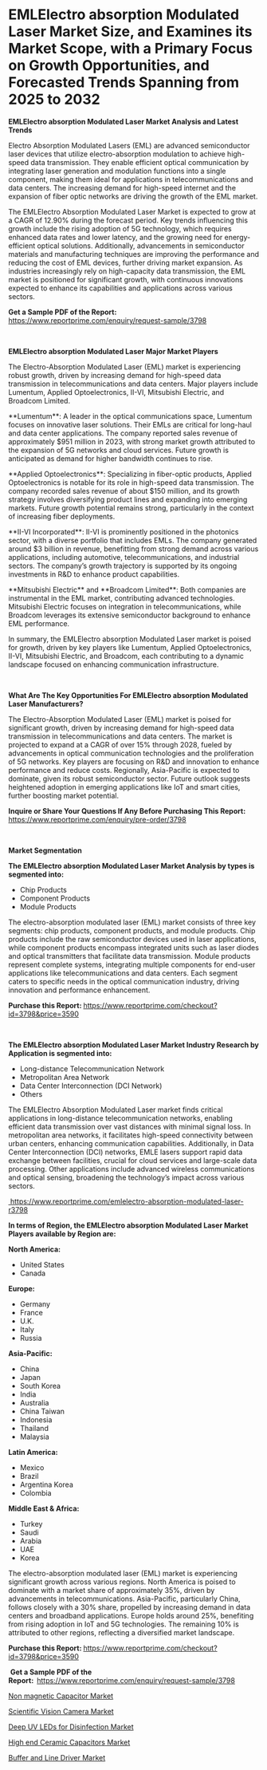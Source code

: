 <p><h1>EMLElectro absorption Modulated Laser Market Size, and Examines its Market Scope, with a Primary Focus on Growth Opportunities, and Forecasted Trends Spanning from 2025 to 2032</h1></p><p><strong>EMLElectro absorption Modulated Laser Market Analysis and Latest Trends</strong></p>
<p><p>Electro Absorption Modulated Lasers (EML) are advanced semiconductor laser devices that utilize electro-absorption modulation to achieve high-speed data transmission. They enable efficient optical communication by integrating laser generation and modulation functions into a single component, making them ideal for applications in telecommunications and data centers. The increasing demand for high-speed internet and the expansion of fiber optic networks are driving the growth of the EML market.</p><p>The EMLElectro Absorption Modulated Laser Market is expected to grow at a CAGR of 12.90% during the forecast period. Key trends influencing this growth include the rising adoption of 5G technology, which requires enhanced data rates and lower latency, and the growing need for energy-efficient optical solutions. Additionally, advancements in semiconductor materials and manufacturing techniques are improving the performance and reducing the cost of EML devices, further driving market expansion. As industries increasingly rely on high-capacity data transmission, the EML market is positioned for significant growth, with continuous innovations expected to enhance its capabilities and applications across various sectors.</p></p>
<p><strong>Get a Sample PDF of the Report:&nbsp;</strong> <a href="https://www.reportprime.com/enquiry/request-sample/3798?utm_campaign=84&utm_medium=2&utm_source=Github&utm_content=ia&utm_term=18032025&utm_id=emlelectro-absorption-modulated-laser">https://www.reportprime.com/enquiry/request-sample/3798</a></p>
<p>&nbsp;</p>
<p><strong>EMLElectro absorption Modulated Laser Major Market Players</strong></p>
<p><p>The Electro-Absorption Modulated Laser (EML) market is experiencing robust growth, driven by increasing demand for high-speed data transmission in telecommunications and data centers. Major players include Lumentum, Applied Optoelectronics, II-VI, Mitsubishi Electric, and Broadcom Limited.</p><p>**Lumentum**: A leader in the optical communications space, Lumentum focuses on innovative laser solutions. Their EMLs are critical for long-haul and data center applications. The company reported sales revenue of approximately $951 million in 2023, with strong market growth attributed to the expansion of 5G networks and cloud services. Future growth is anticipated as demand for higher bandwidth continues to rise.</p><p>**Applied Optoelectronics**: Specializing in fiber-optic products, Applied Optoelectronics is notable for its role in high-speed data transmission. The company recorded sales revenue of about $150 million, and its growth strategy involves diversifying product lines and expanding into emerging markets. Future growth potential remains strong, particularly in the context of increasing fiber deployments.</p><p>**II-VI Incorporated**: II-VI is prominently positioned in the photonics sector, with a diverse portfolio that includes EMLs. The company generated around $3 billion in revenue, benefitting from strong demand across various applications, including automotive, telecommunications, and industrial sectors. The company’s growth trajectory is supported by its ongoing investments in R&D to enhance product capabilities.</p><p>**Mitsubishi Electric** and **Broadcom Limited**: Both companies are instrumental in the EML market, contributing advanced technologies. Mitsubishi Electric focuses on integration in telecommunications, while Broadcom leverages its extensive semiconductor background to enhance EML performance.</p><p>In summary, the EMLElectro absorption Modulated Laser market is poised for growth, driven by key players like Lumentum, Applied Optoelectronics, II-VI, Mitsubishi Electric, and Broadcom, each contributing to a dynamic landscape focused on enhancing communication infrastructure.</p></p>
<p>&nbsp;</p>
<p><strong>What Are The Key Opportunities For EMLElectro absorption Modulated Laser Manufacturers?</strong></p>
<p><p>The Electro-Absorption Modulated Laser (EML) market is poised for significant growth, driven by increasing demand for high-speed data transmission in telecommunications and data centers. The market is projected to expand at a CAGR of over 15% through 2028, fueled by advancements in optical communication technologies and the proliferation of 5G networks. Key players are focusing on R&D and innovation to enhance performance and reduce costs. Regionally, Asia-Pacific is expected to dominate, given its robust semiconductor sector. Future outlook suggests heightened adoption in emerging applications like IoT and smart cities, further boosting market potential.</p></p>
<p><strong>Inquire or Share Your Questions If Any Before Purchasing This Report:</strong> <a href="https://www.reportprime.com/enquiry/pre-order/3798?utm_campaign=84&utm_medium=2&utm_source=Github&utm_content=ia&utm_term=18032025&utm_id=emlelectro-absorption-modulated-laser">https://www.reportprime.com/enquiry/pre-order/3798</a></p>
<p>&nbsp;</p>
<p><strong>Market Segmentation</strong></p>
<p><strong>The EMLElectro absorption Modulated Laser Market Analysis by types is segmented into:</strong></p>
<p><ul><li>Chip Products</li><li>Component Products</li><li>Module Products</li></ul></p>
<p><p>The electro-absorption modulated laser (EML) market consists of three key segments: chip products, component products, and module products. Chip products include the raw semiconductor devices used in laser applications, while component products encompass integrated units such as laser diodes and optical transmitters that facilitate data transmission. Module products represent complete systems, integrating multiple components for end-user applications like telecommunications and data centers. Each segment caters to specific needs in the optical communication industry, driving innovation and performance enhancement.</p></p>
<p><strong>Purchase this Report:&nbsp;</strong><a href="https://www.reportprime.com/checkout?id=3798&price=3590&utm_campaign=84&utm_medium=2&utm_source=Github&utm_content=ia&utm_term=18032025&utm_id=emlelectro-absorption-modulated-laser">https://www.reportprime.com/checkout?id=3798&price=3590</a></p>
<p>&nbsp;</p>
<p><strong>The EMLElectro absorption Modulated Laser Market Industry Research by Application is segmented into:</strong></p>
<p><ul><li>Long-distance Telecommunication Network</li><li>Metropolitan Area Network</li><li>Data Center Interconnection (DCI Network)</li><li>Others</li></ul></p>
<p><p>The EMLElectro Absorption Modulated Laser market finds critical applications in long-distance telecommunication networks, enabling efficient data transmission over vast distances with minimal signal loss. In metropolitan area networks, it facilitates high-speed connectivity between urban centers, enhancing communication capabilities. Additionally, in Data Center Interconnection (DCI) networks, EMLE lasers support rapid data exchange between facilities, crucial for cloud services and large-scale data processing. Other applications include advanced wireless communications and optical sensing, broadening the technology’s impact across various sectors.</p></p>
<p><a href="https://www.reportprime.com/emlelectro-absorption-modulated-laser-r3798?utm_campaign=84&utm_medium=2&utm_source=Github&utm_content=ia&utm_term=18032025&utm_id=emlelectro-absorption-modulated-laser">&nbsp;https://www.reportprime.com/emlelectro-absorption-modulated-laser-r3798</a></p>
<p><strong>In terms of Region, the EMLElectro absorption Modulated Laser Market Players available by Region are:</strong></p>
<p>
    <p> <strong> North America: </strong>
        <ul>
            <li>United States</li>
            <li>Canada</li>
        </ul>
        </p> 
    <p> <strong> Europe: </strong>
        <ul>
            <li>Germany</li>
            <li>France</li>
            <li>U.K.</li>
            <li>Italy</li>
            <li>Russia</li>
        </ul>
        </p> 
    <p> <strong> Asia-Pacific: </strong>
        <ul>
            <li>China</li>
            <li>Japan</li>
            <li>South Korea</li>
            <li>India</li>
            <li>Australia</li>
            <li>China Taiwan</li>
            <li>Indonesia</li>
            <li>Thailand</li>
            <li>Malaysia</li>
        </ul>
        </p> 
    <p> <strong> Latin America: </strong>
        <ul>
            <li>Mexico</li>
            <li>Brazil</li>
            <li>Argentina Korea</li>
            <li>Colombia</li>
        </ul>
        </p> 
    <p> <strong> Middle East & Africa: </strong>
        <ul>
            <li>Turkey</li>
            <li>Saudi</li>
            <li>Arabia</li>
            <li>UAE</li>
            <li>Korea</li>
        </ul>
    </p>
    </p>
<p><p>The electro-absorption modulated laser (EML) market is experiencing significant growth across various regions. North America is poised to dominate with a market share of approximately 35%, driven by advancements in telecommunications. Asia-Pacific, particularly China, follows closely with a 30% share, propelled by increasing demand in data centers and broadband applications. Europe holds around 25%, benefiting from rising adoption in IoT and 5G technologies. The remaining 10% is attributed to other regions, reflecting a diversified market landscape.</p></p>
<p><strong>Purchase this Report: </strong><a href="https://www.reportprime.com/checkout?id=3798&price=3590&utm_campaign=84&utm_medium=2&utm_source=Github&utm_content=ia&utm_term=18032025&utm_id=emlelectro-absorption-modulated-laser">https://www.reportprime.com/checkout?id=3798&price=3590</a></p>
<p>&nbsp;<strong>Get a Sample PDF of the Report:&nbsp;&nbsp;</strong><a href="https://www.reportprime.com/enquiry/request-sample/3798?utm_campaign=84&utm_medium=2&utm_source=Github&utm_content=ia&utm_term=18032025&utm_id=emlelectro-absorption-modulated-laser">https://www.reportprime.com/enquiry/request-sample/3798</a></p>
<p><strong></strong></p>
<p><p><a href="https://github.com/watzondechao/Market-Research-Report-List-1/blob/main/non-magnetic-capacitor-market.md?utm_campaign=84&utm_medium=2&utm_source=Github&utm_content=ia&utm_term=18032025&utm_id=emlelectro-absorption-modulated-laser">Non magnetic Capacitor Market</a></p><p><a href="https://github.com/kaddahblejc/Market-Research-Report-List-1/blob/main/scientific-vision-camera-market.md?utm_campaign=84&utm_medium=2&utm_source=Github&utm_content=ia&utm_term=18032025&utm_id=emlelectro-absorption-modulated-laser">Scientific Vision Camera Market</a></p><p><a href="https://github.com/iroldilom/Market-Research-Report-List-1/blob/main/deep-uv-leds-for-disinfection-market.md?utm_campaign=84&utm_medium=2&utm_source=Github&utm_content=ia&utm_term=18032025&utm_id=emlelectro-absorption-modulated-laser">Deep UV LEDs for Disinfection Market</a></p><p><a href="https://github.com/pidlisseas/Market-Research-Report-List-1/blob/main/high-end-ceramic-capacitors-market.md?utm_campaign=84&utm_medium=2&utm_source=Github&utm_content=ia&utm_term=18032025&utm_id=emlelectro-absorption-modulated-laser">High end Ceramic Capacitors Market</a></p><p><a href="https://github.com/chkrselia/Market-Research-Report-List-1/blob/main/buffer-and-line-driver-market.md?utm_campaign=84&utm_medium=2&utm_source=Github&utm_content=ia&utm_term=18032025&utm_id=emlelectro-absorption-modulated-laser">Buffer and Line Driver Market</a></p></p>